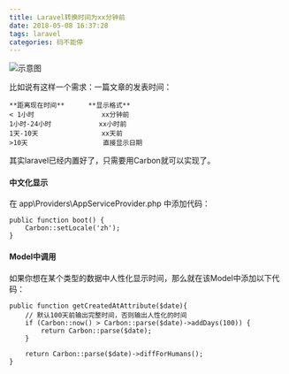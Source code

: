 ```yaml
---
title: Laravel转换时间为xx分钟前
date: 2018-05-08 16:37:28
tags: laravel
categories: 码不能停
---
```


![示意图](time.png)

<!--more-->

比如说有这样一个需求：一篇文章的发表时间：

```
**距离现在时间**      **显示格式**
< 1小时                 xx分钟前
1小时-24小时            xx小时前 
1天-10天                xx天前
>10天                   直接显示日期
```



其实laravel已经内置好了，只需要用Carbon就可以实现了。

#### 中文化显示
在 app\Providers\AppServiceProvider.php 中添加代码：
```
public function boot() {
    Carbon::setLocale('zh');
}
```

#### Model中调用
如果你想在某个类型的数据中人性化显示时间，那么就在该Model中添加以下代码：

```
public function getCreatedAtAttribute($date){
    // 默认100天前输出完整时间，否则输出人性化的时间
    if (Carbon::now() > Carbon::parse($date)->addDays(100)) {
        return Carbon::parse($date);
    }

    return Carbon::parse($date)->diffForHumans();
}
```
